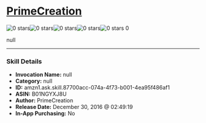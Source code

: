 # [PrimeCreation](http://alexa.amazon.com/#skills/amzn1.ask.skill.87700acc-074a-4f73-b001-4ea95f486af1)
![0 stars](../../images/ic_star_border_black_18dp_1x.png)![0 stars](../../images/ic_star_border_black_18dp_1x.png)![0 stars](../../images/ic_star_border_black_18dp_1x.png)![0 stars](../../images/ic_star_border_black_18dp_1x.png)![0 stars](../../images/ic_star_border_black_18dp_1x.png) 0

null

***

### Skill Details

* **Invocation Name:** null
* **Category:** null
* **ID:** amzn1.ask.skill.87700acc-074a-4f73-b001-4ea95f486af1
* **ASIN:** B01NGYXJ8U
* **Author:** PrimeCreation
* **Release Date:** December 30, 2016 @ 02:49:19
* **In-App Purchasing:** No
